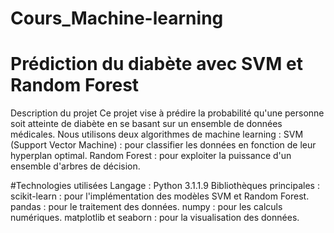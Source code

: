 # Cours_Machine-learning
# Prédiction du diabète avec SVM et Random Forest
 Description du projet
Ce projet vise à prédire la probabilité qu'une personne soit
atteinte de diabète en se basant sur un ensemble de données médicales. Nous utilisons deux algorithmes de machine learning :
SVM (Support Vector Machine) : pour classifier les données en fonction de leur hyperplan optimal.
Random Forest : pour exploiter la puissance d'un ensemble d'arbres de décision.

#Technologies utilisées
Langage : Python 3.1.1.9
Bibliothèques principales :
scikit-learn : pour l'implémentation des modèles SVM et Random Forest.
pandas : pour le traitement des données.
numpy : pour les calculs numériques.
matplotlib et seaborn : pour la visualisation des données.


